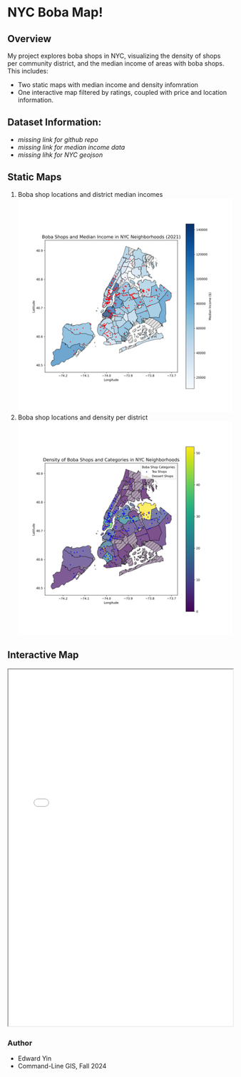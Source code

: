 # NYC Boba Map!

## Overview
My project explores boba shops in NYC, visualizing the density of shops per community district, and the median income of areas with boba shops. This includes:
- Two static maps with median income and density infomration
- One interactive map filtered by ratings, coupled with price and location information.

## Dataset Information:
- *missing link for github repo*
- *missing link for median income data*
- *missing lihk for NYC geojson*

## Static Maps
1. Boba shop locations and district median incomes
   ![Shops and Income](nyc_boba_shops_median_income_map.png)
2. Boba shop locations and density per district
   ![Boba Density](boba_shop_density_and_categories_map.png)

## Interactive Map
<iframe src="boba_nyc_map.html" width="100%" height="800px"></iframe>

### Author
- Edward Yin
- Command-Line GIS, Fall 2024
